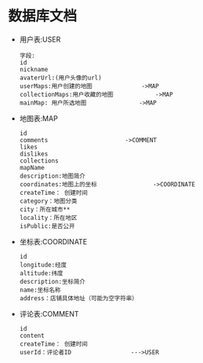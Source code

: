 # 数据库文档

- 用户表:USER

  ```
  字段:
  id
  nickname
  avaterUrl:(用户头像的url)
  userMaps:用户创建的地图				->MAP
  collectionMaps:用户收藏的地图			->MAP
  mainMap: 用户所选地图               ->MAP
  ```

- 地图表:MAP

  ```
  id
  comments						->COMMENT
  likes
  dislikes
  collections
  mapName
  description:地图简介
  coordinates:地图上的坐标				->COORDINATE
  createTime： 创建时间
  category：地图分类
  city：所在城市**
  locality：所在地区
  isPublic:是否公开
  ```

- 坐标表:COORDINATE

  ```
  id
  longitude:经度
  altitude:纬度
  description:坐标简介
  name:坐标名称
  address：店铺具体地址（可能为空字符串）
  ```

- 评论表:COMMENT

  ```
  id
  content
  createTime： 创建时间
  userId：评论者ID                 --->USER
  ```

